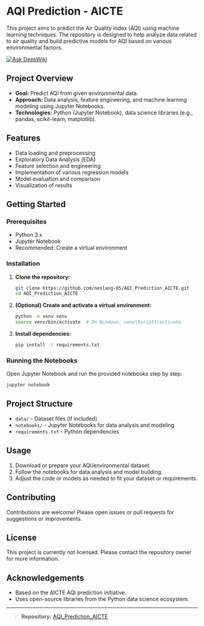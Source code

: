 # AQI Prediction - AICTE

This project aims to predict the Air Quality Index (AQI) using machine learning techniques. The repository is designed to help analyze data related to air quality and build predictive models for AQI based on various environmental factors.

[![Ask DeepWiki](https://deepwiki.com/badge.svg)](https://deepwiki.com/neslang-05/AQI_Prediction_AICTE)

## Project Overview

- **Goal:** Predict AQI from given environmental data.
- **Approach:** Data analysis, feature engineering, and machine learning modeling using Jupyter Notebooks.
- **Technologies:** Python (Jupyter Notebook), data science libraries (e.g., pandas, scikit-learn, matplotlib).

## Features

- Data loading and preprocessing
- Exploratory Data Analysis (EDA)
- Feature selection and engineering
- Implementation of various regression models
- Model evaluation and comparison
- Visualization of results

## Getting Started

### Prerequisites

- Python 3.x
- Jupyter Notebook
- Recommended: Create a virtual environment

### Installation

1. **Clone the repository:**
   ```bash
   git clone https://github.com/neslang-05/AQI_Prediction_AICTE.git
   cd AQI_Prediction_AICTE
   ```

2. **(Optional) Create and activate a virtual environment:**
   ```bash
   python -m venv venv
   source venv/bin/activate  # On Windows: venv\Scripts\activate
   ```

3. **Install dependencies:**
   ```bash
   pip install -r requirements.txt
   ```

### Running the Notebooks

Open Jupyter Notebook and run the provided notebooks step by step:

```bash
jupyter notebook
```

## Project Structure

- `data/` - Dataset files (if included)
- `notebooks/` - Jupyter Notebooks for data analysis and modeling
- `requirements.txt` - Python dependencies

## Usage

1. Download or prepare your AQI/environmental dataset.
2. Follow the notebooks for data analysis and model building.
3. Adjust the code or models as needed to fit your dataset or requirements.

## Contributing

Contributions are welcome! Please open issues or pull requests for suggestions or improvements.

## License

This project is currently not licensed. Please contact the repository owner for more information.

## Acknowledgements

- Based on the AICTE AQI prediction initiative.
- Uses open-source libraries from the Python data science ecosystem.

---

> **Repository:** [AQI_Prediction_AICTE](https://github.com/neslang-05/AQI_Prediction_AICTE)
